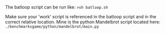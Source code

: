 

The batloop script can be run like:
`>sh batloop.sh`

Make sure your 'work' script is referenced in the batloop script and in the correct relative location. Mine is the python Mandelbrot script located here:
`./benchmarksgame/python/mandelbrot/main.py`

